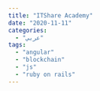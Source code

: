 ```yaml
---
title: "ITShare Academy"
date: "2020-11-11"
categories:
  - "عربي"
tags:
  - "angular"
  - "blockchain"
  - "js"
  - "ruby on rails"
---
```

